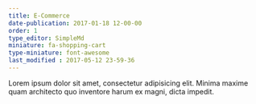 ```yaml
---
title: E-Commerce
date-publication: 2017-01-18 12-00-00
order: 1
type_editor: SimpleMd
miniature: fa-shopping-cart
type-miniature: font-awesome
last_modified : 2017-05-12 23-59-36
---
```

Lorem ipsum dolor sit amet, consectetur adipisicing elit. Minima maxime quam architecto quo inventore harum ex magni, dicta impedit.